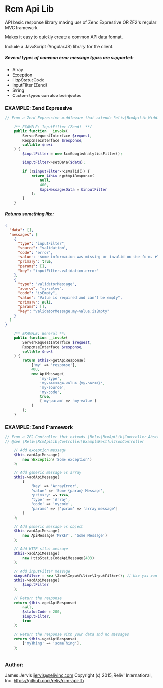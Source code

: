 Rcm Api Lib
====================

API basic response library making use of Zend Expressive OR ZF2's regular MVC framework

Makes it easy to quickly create a common API data format.

Include a JavaScript (Angular.JS) library for the client.

##### Several types of common error message types are supported: #####

- Array
- Exception
- HttpStatusCode
- InputFilter (Zend)
- String
- Custom types can also be injected


### EXAMPLE: Zend Expressive ###
        
```php
// From a Zend Expressive middleware that extends Reliv\RcmApiLib\Middleware\AbstractJsonController

    /** EXAMPLE: InputFilter (Zend)  **/
    public function __invoke(
        ServerRequestInterface $request,
        ResponseInterface $response,
        callable $next
    ) {
        $inputFilter = new RcmGoogleAnalyticsFilter();

        $inputFilter->setData($data);

        if (!$inputFilter->isValid()) {
            return $this->getApiResponse(
                null,
                400,
                $apiMessagesData = $inputFilter
            );
        }
    }
```

##### Returns something like: #####
    
```json
{
  "data": [],
  "messages": [
    {
      "type": "inputFilter",
      "source": "validation",
      "code": "error",
      "value": "Some information was missing or invalid on the form. Please check the form and try again.",
      "primary": true,
      "params": [],
      "key": "inputFilter.validation.error"
    },
    {
      "type": "validatorMessage",
      "source": "my-value",
      "code": "isEmpty",
      "value": "Value is required and can't be empty",
      "primary": null,
      "params": [],
      "key": "validatorMessage.my-value.isEmpty"
    }
  ]
} 
```
    
    
    
```php    
    /** EXAMPLE: General **/
    public function __invoke(
        ServerRequestInterface $request,
        ResponseInterface $response,
        callable $next
    ) {
        return $this->getApiResponse(
            ['my' => 'response'],
            400,
            new ApiMessage(
                'my-type',
                'my-message-value {my-param}',
                'my-source',
                'my-code',
                true,
                ['my-param' => 'my-value']
            )
        );
    }

```

### EXAMPLE: Zend Framework ###

```php
// From a ZF2 Controller that extends \Reliv\RcmApiLib\Controller\AbstractRestfulJsonController
// @see \Reliv\RcmApiLib\Controller\ExampleRestfulJsonController

    // Add exception message
    $this->addApiMessage(
        new \Exception('Some exception')
    );

    // Add generic message as array
    $this->addApiMessage(
        [
            'key' => 'ArrayError',
            'value' => 'Some {param} Message',
            'primary' => true,
            'type' => 'Array',
            'code' => 'mycode',
            'params' => ['param' => 'array message']
        ]
    );

    // Add generic message as object
    $this->addApiMessage(
        new ApiMessage('MYKEY', 'Some Message')
    );
    
    // Add HTTP sttus message
    $this->addApiMessage(
        new HttpStatusCodeApiMessage(403)
    );

    // Add inputFilter message
    $inputFilter = new \Zend\InputFilter\InputFilter(); // Use you own inputFilter here
    $this->addApiMessage(
        $inputFilter
    );
    
    // Return the response
    return $this->getApiResponse(
        null,
        $statusCode = 200,
        $inputFilter,
        true
    );
    
    // Return the response with your data and no messages
    return $this->getApiResponse(
        ['myThing' => 'someThing'],
    );
    
```

### Author: ###
James Jervis
jjervis@relivinc.com
Copyright (c) 2015, Reliv' International, Inc.
https://github.com/reliv/rcm-api-lib
